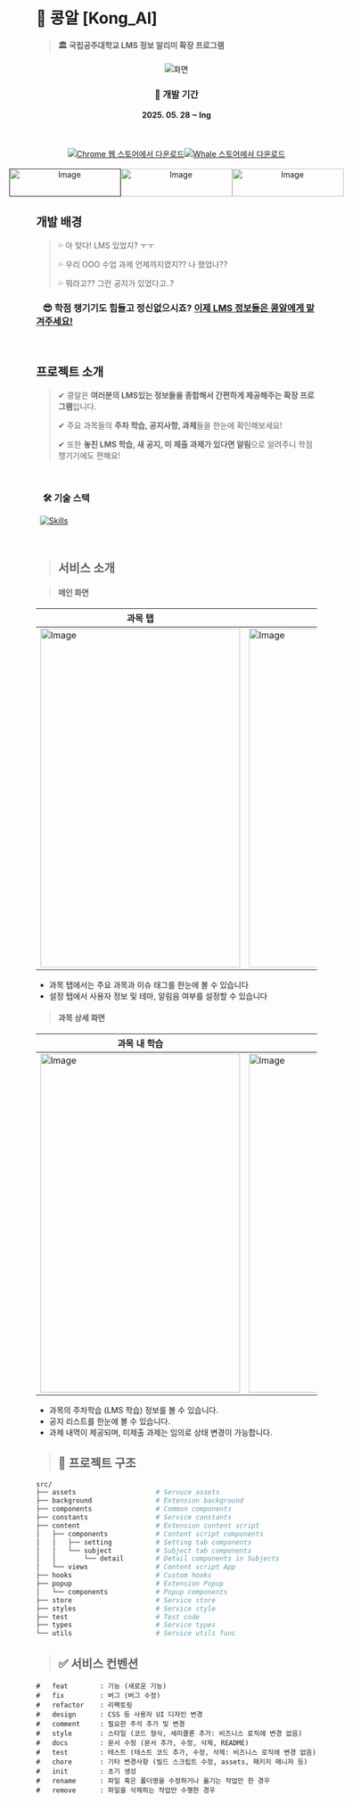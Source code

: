 # 🥜 콩알 [Kong_Al]

> #### 🏛 국립공주대학교 LMS 정보 알리미 확장 프로그램

<div align='center'>
  <div>
    <img src="https://github.com/user-attachments/assets/7c580f9b-8d19-4f81-b089-0930ac9319dd" alt="화면"/>
  </div>
  <div>
    <h3>📅 개발 기간</h3>
    <b>2025. 05. 28 ~ Ing</b>
  </div>
  <br/>
<!--   <img src="https://img.shields.io/chrome-web-store/v/hannhecbnjnnbbafffmogdlnajpcomek?style=for-the-badge&label=version&color=blue" alt="서비스 버전" /> -->
  <br />
  <br />
  <div style="display: flex; justify-content: center">
    <a href="">
      <img src="https://github.com/user-attachments/assets/c371a3c8-8cdb-4acf-aba0-9394b586146d" alt="Chrome 웹 스토어에서 다운로드" />
    </a>
    <a href="">
      <img src="https://github.com/user-attachments/assets/0213f46d-b7b1-4a5e-ac3c-4b70262ec247" alt="Whale 스토어에서 다운로드" />
    </a>
  </div>
  <br/>
  <div style="display: flex; justify-content: center">
    <a href="">
      <img width="200" height="50" alt="Image" src="https://github.com/user-attachments/assets/21b3b498-dfe1-4a3d-868f-0873fa32248f" alt="사용자 가이드" />
    </a>
    <a href="https://buymeacoffee.com/dhwlsdud62z">
      <img width="200" height="50" alt="Image" src="https://github.com/user-attachments/assets/6cc2698e-f5fb-4a7a-b3fc-a680a7024c9c" alt="개발자 후원하기" />
    </a>
    <a href="https://open.kakao.com/o/s9tYshQh">
      <img width="200" height="50" alt="Image" src="https://github.com/user-attachments/assets/238206ae-3bc8-4d0c-9ef8-4cc9bea6877d" alt="서비스 문의 & 오류  제보" />
    </a>
  </div> 
</div>

## 개발 배경

> 💦 아 맞다! LMS 있었지? ㅜㅜ
>
> 💦 우리 OOO 수업 과제 언제까지였지?? 나 했었나??
>
> 💦 뭐라고?? 그런 공지가 있었다고..?

### &ensp; 😎 학점 챙기기도 힘들고 정신없으시죠? <ins>이제 LMS 정보들은 콩알에게 맡겨주세요!</ins>

 <br/>

## 프로젝트 소개

> ✔ 콩알은 **여러분의 LMS있는 정보들을 종합해서 간편하게 제공해주는 확장 프로그램**입니다.
>
> ✔ 주요 과목들의 **주차 학습, 공지사항, 과제**들을 한눈에 확인해보세요!
>
> ✔ 또한 **놓친 LMS 학습, 새 공지, 미 제출 과제가 있다면 알림**으로 알려주니 학점 챙기기에도 편해요!

<br/>

### &ensp; 🛠️ 기술 스택

&ensp;[![Skills](https://go-skill-icons.vercel.app/api/icons?i=react,typescript,vite,zustand,tailwindcss,vitest,chrome)](https://github.com/JJJJ55/KongAl-Extension)

<br/>

> ## 서비스 소개

> #### 메인 화면

| 과목 탭                                                                                                                                         | 설정 탭                                                                                                                                         |
| ----------------------------------------------------------------------------------------------------------------------------------------------- | ----------------------------------------------------------------------------------------------------------------------------------------------- |
| <img width="358" height="608" alt="Image" src="https://github.com/user-attachments/assets/bcb07341-1dd1-4868-b4db-4886c95bee94" alt="과목 탭"/> | <img width="358" height="608" alt="Image" src="https://github.com/user-attachments/assets/2308a6c6-74b0-46ef-9e79-393474f7e5bc" alt="설정 탭"/> |

- 과목 탭에서는 주요 과목과 이슈 태그를 한눈에 볼 수 있습니다
- 설정 탭에서 사용자 정보 및 테마, 알림음 여부를 설정할 수 있습니다

> #### 과목 상세 화면

| 과목 내 학습                                                                                                                                         | 과목 내 공지                                                                                                                                         | 과목 내 과제                                                                                                                                         |
| ---------------------------------------------------------------------------------------------------------------------------------------------------- | ---------------------------------------------------------------------------------------------------------------------------------------------------- | ---------------------------------------------------------------------------------------------------------------------------------------------------- |
| <img width="358" height="608" alt="Image" src="https://github.com/user-attachments/assets/3a761a9d-d2e8-4df2-82f3-9b107a484816" alt="과목 내 학습"/> | <img width="358" height="608" alt="Image" src="https://github.com/user-attachments/assets/00bd2952-d267-4b87-a34f-59450af1d54a" alt="과목 내 공지"/> | <img width="358" height="608" alt="Image" src="https://github.com/user-attachments/assets/d906437b-3bf4-409d-9f51-2f5107231bee" alt="과목 내 과제"/> |

- 과목의 주차학습 (LMS 학습) 정보를 볼 수 있습니다.
- 공지 리스트를 한눈에 볼 수 있습니다.
- 과제 내역이 제공되며, 미제출 과제는 임의로 상태 변경이 가능합니다.

> ## 📁 프로젝트 구조

```bash
src/
├── assets                    # Servuce assets
├── background                # Extension background
├── components                # Common components
├── constants                 # Service constants
├── content                   # Extension content script
│   ├── components            # Content script components
│   │   ├── setting           # Setting tab components
│   │   └── subject           # Subject tab components
│   │       └── detail        # Detail components in Subjects
│   └── views                 # Content script App
├── hooks                     # Custom hooks
├── popup                     # Extension Popup
│   └── components            # Popup components
├── store                     # Service store
├── styles                    # Service style
├── test                      # Test code
├── types                     # Service types
└── utils                     # Service utils func
```

> ## ✅ 서비스 컨벤션

```
#   feat        : 기능 (새로운 기능)
#   fix         : 버그 (버그 수정)
#   refactor    : 리팩토링
#   design      : CSS 등 사용자 UI 디자인 변경
#   comment     : 필요한 주석 추가 및 변경
#   style       : 스타일 (코드 형식, 세미콜론 추가: 비즈니스 로직에 변경 없음)
#   docs        : 문서 수정 (문서 추가, 수정, 삭제, README)
#   test        : 테스트 (테스트 코드 추가, 수정, 삭제: 비즈니스 로직에 변경 없음)
#   chore       : 기타 변경사항 (빌드 스크립트 수정, assets, 패키지 매니저 등)
#   init        : 초기 생성
#   rename      : 파일 혹은 폴더명을 수정하거나 옮기는 작업만 한 경우
#   remove      : 파일을 삭제하는 작업만 수행한 경우
```
